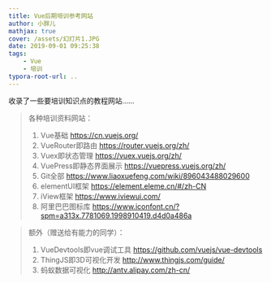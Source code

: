 ```yaml
---
title: Vue后期培训参考网站
author: 小胖儿
mathjax: true
cover: /assets/幻灯片1.JPG
date: 2019-09-01 09:25:38
tags:
	- Vue
	- 培训
typora-root-url: ..
---
```


收录了一些要培训知识点的教程网站……

<!-- more -->

>  各种培训资料网站：
>  1. Vue基础 https://cn.vuejs.org/
>  2. VueRouter即路由 https://router.vuejs.org/zh/
>  3. Vuex即状态管理 https://vuex.vuejs.org/zh/
>  4. VuePress即静态界面展示 https://vuepress.vuejs.org/zh/
>  5. Git全部 https://www.liaoxuefeng.com/wiki/896043488029600
>  6. elementUI框架 https://element.eleme.cn/#/zh-CN
>  7. iView框架 https://www.iviewui.com/
>  8. 阿里巴巴图标库 https://www.iconfont.cn/?spm=a313x.7781069.1998910419.d4d0a486a

> 额外（赠送给有能力的同学）：
>  1. VueDevtools即vue调试工具 https://github.com/vuejs/vue-devtools
>  2. ThingJS即3D可视化开发 http://www.thingjs.com/guide/
>   3. 蚂蚁数据可视化 http://antv.alipay.com/zh-cn/

